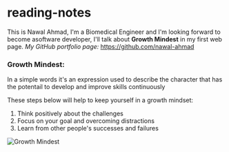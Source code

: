 # reading-notes

This is Nawal Ahmad, I'm a Biomedical Engineer and I'm looking forward to become asoftware developer, I'll talk about **Growth Mindest** in my first web page.
_My GitHub portfolio page:_ https://github.com/nawal-ahmad

### Growth Mindest:
In a simple words it's an expression used to describe the character that has the potentail to develop and improve skills continuously

These steps below will help to keep yourself in a growth mindset:
1. Think positively about the challenges
2. Focus on your goal and overcoming distractions
3. Learn from other people's successes and failures

![Growth Mindest](https://images-na.ssl-images-amazon.com/images/I/71uyWFRtsoL._AC_SL1500_.jpg)
